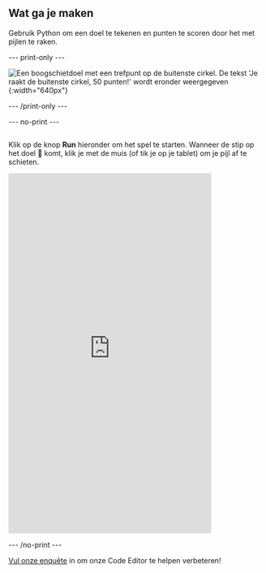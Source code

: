 ## Wat ga je maken

Gebruik Python om een doel te tekenen en punten te scoren door het met pijlen te raken.

--- print-only ---

![Een boogschietdoel met een trefpunt op de buitenste cirkel. De tekst 'Je raakt de buitenste cirkel, 50 punten!' wordt eronder weergegeven](images/blue-points.png){:width="640px"}

--- /print-only ---

--- no-print ---
<div style="display: flex; flex-wrap: wrap">
<div style="flex-basis: 175px; flex-grow: 1">  

Klik op de knop **Run** hieronder om het spel te starten. Wanneer de stip op het doel 🎯 komt, klik je met de muis (of tik je op je tablet) om je pijl af te schieten. 

  <iframe src="https://editor.raspberrypi.org/en/embed/viewer/target-practice-solution" width="400" height="710" frameborder="0" marginwidth="0" marginheight="0" allowfullscreen>
  </iframe>
</div>
</div>

--- /no-print ---

<div class="c-survey-banner" style="width:100%">
  <a class="c-survey-banner__link" href="https://form.raspberrypi.org/f/code-editor-feedback" target="_blank">Vul onze enquête</a> in om onze Code Editor te helpen verbeteren!
</div>



